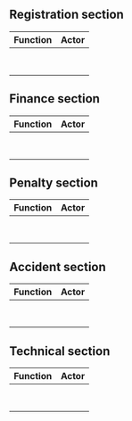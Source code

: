 ## Registration section

| Function | Actor |
| :------- | :---- |
|          |       |
|          |       |
|          |       |
|          |       |
|          |       |
|          |       |
|          |       |
|          |       |


## Finance section

| Function | Actor |
| :------- | :---- |
|          |       |
|          |       |
|          |       |
|          |       |
|          |       |
|          |       |
|          |       |
|          |       |


## Penalty section

| Function | Actor |
| :------- | :---- |
|          |       |
|          |       |
|          |       |
|          |       |
|          |       |
|          |       |
|          |       |
|          |       |
## Accident section

| Function | Actor |
| :------- | :---- |
|          |       |
|          |       |
|          |       |
|          |       |
|          |       |
|          |       |
|          |       |
|          |       |


## Technical section

| Function | Actor |
| :------- | :---- |
|          |       |
|          |       |
|          |       |
|          |       |
|          |       |
|          |       |
|          |       |
|          |       |